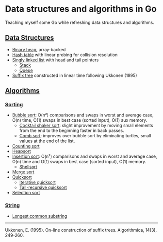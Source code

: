 # Data structures and algorithms in Go

Teaching myself some Go while refreshing data structures and algorithms.

## [Data Structures](ds/)

* [Binary heap](ds/binary_heap.go), array-backed
* [Hash table](ds/hash_table.go) with linear probing for collision resolution
* [Singly linked list](ds/singly_linked_list.go) with head and tail pointers
  * [Stack](ds/stack.go)
  * [Queue](ds/queue.go)
* [Suffix tree](ds/suffix_tree.go) constructed in linear time following Ukkonen (1995)

## [Algorithms](algs/)

### [Sorting](algs/sorting/)

* [Bubble sort](algs/sorting/bubble_sort.go): O(n²) comparisons and swaps in worst and average case, O(n) time, O(1) swaps in best case (sorted input), O(1) aux memory.
  * [Cocktail shaker sort](algs/sorting/bubble_sort.go): slight improvement by moving small elements from the end to the beginning faster in back passes.
  * [Comb sort](algs/sorting/bubble_sort.go): improves over bubble sort by eliminating turtles, small values at the end of the list.
* [Counting sort](algs/sorting/counting_sort.go)
* [Heapsort](ds/binary_heap.go)
* [Insertion sort](algs/sorting/insertion_sort.go): O(n²) comparisons and swaps in worst and average case, O(n) time and O(1) swaps in best case (sorted input), O(1) memory. 
  * [Shellsort](algs/sorting/insertion_sort.go)
* [Merge sort](algs/sorting/merge_sort.go)
* [Quicksort](algs/sorting/quicksort.go)
  * [Iterative quicksort](algs/sorting/quicksort.go)
  * [Tail-recursive quicksort](algs/sorting/quicksort.go)
* [Selection sort](algs/sorting/selection_sort.go)


### [String](algs/string/)

* [Longest common substring](algs/string/lcs.go)

---

Ukkonen, E. (1995). On-line construction of suffix trees. Algorithmica, 14(3), 249-260.